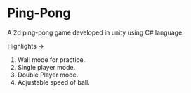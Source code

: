 # Ping-Pong
A 2d ping-pong game developed in unity using C# language.

Highlights ->
1. Wall mode for practice.
2. Single player mode.
3. Double Player mode.
4. Adjustable speed of ball.
